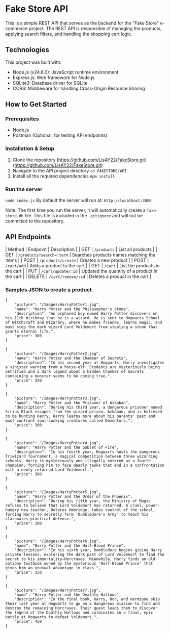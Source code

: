 # Fake Store API 
This is a simple REST API that serves as the backend for the "Fake Store" e-commerce project.
The REST API is responsible of managing the products, applying search filters, and handling the shopping cart logic.

## Technologies
This project was built with:
- Node.js (v24.6.0): JavaScript runtime environment
- Express.js: Web framework for Node.js
- SQLite3: Database driver for SQLite
- CORS: Middleware for handling Cross-Origin Resource Sharing

## How to Get Started
### Prerequisites
- Node.js 
- Postman (Optional, for testing API endpoints)

### Installation & Setup
1. Clone the repository 
[https://github.com/LisAY22/FakeStore.git](https://github.com/LisAY22/FakeStore.git)
2. Navigate to the API project directory 
```cd FAKESTORE/API```
3. Install all the required dependencies
```npm install```

### Run the server
```node index.js```
By default the server will run at:
```http://localhost:3000```

Note: The first time you run the server, it will automatically create a ```fake-store.db``` file. 
This file is included in the ```.gitignore``` and will not be committed to the repository.

## API Endpoints
| Method | Endpoint | Description |
| GET | ```/products``` | List all products |
| GET | ```/products?search=:term``` | Searches products names matching the :tems |
| POST | ```/products/create``` | Creates a new product |
| POST | ```/cart/add``` | Adds a product to the cart |
| GET | ```/cart``` | List the products in the cart |
| PUT | ```/cart/update/:id``` | Updated the quantity of a product in the cart |
| DELETE | ```/cart/remove/:id``` | Deletes a product in the cart |

### Samples JSON to create a product
```
{
    "picture": "/Images/HarryPotter1.jpg",
    "name": "Harry Potter and the Philosopher's Stone",
    "description": "An orphaned boy named Harry Potter discovers on his 11th birthday that he is a wizard. He is sent to Hogwarts School of Witchcraft and Wizardry, where he makes friends, learns magic, and must stop the dark wizard Lord Voldemort from stealing a stone that grants eternal life.",
    "price": 300
}
```
```
{
    "picture": "/Images/HarryPotter2.jpg",
    "name": "Harry Potter and the Chamber of Secrets",
    "description": "In his second year at Hogwarts, Harry investigates a sinister warning from a house-elf. Students are mysteriously being petrified and a dark legend about a hidden Chamber of Secrets containing a monster seems to be coming true.",
    "price": 350
}
```
```
{
    "picture": "/Images/HarryPotter3.jpg",
    "name": "Harry Potter and the Prisoner of Azkaban",
    "description": "During his third year, a dangerous prisoner named Sirius Black escapes from the wizard prison, Azkaban, and is believed to be hunting Harry. Harry learns more about his parents' past and must confront soul-sucking creatures called Dementors.",
    "price": 300
}
```
```
{
    "picture": "/Images/HarryPotter4.jpg",
    "name": "Harry Potter and the Goblet of Fire",
    "description": "In his fourth year, Hogwarts hosts the dangerous Triwizard Tournament, a magical competition between three wizarding schools. Harry is mysteriously and illegally entered as a fourth champion, forcing him to face deadly tasks that end in a confrontation with a newly returned Lord Voldemort.",
    "price": 300
}
```
```
{
    "picture": "/Images/HarryPotter5.jpg",
    "name": "Harry Potter and the Order of the Phoenix",
    "description": "During his fifth year, the Ministry of Magic refuses to believe that Lord Voldemort has returned. A cruel, power-hungry new teacher, Dolores Umbridge, takes control of the school, forcing Harry to secretly form 'Dumbledore's Army' to teach his classmates practical defense.",
    "price": 300
}
```
```
{
    "picture": "/Images/HarryPotter6.jpg",
    "name": "Harry Potter and the Half-Blood Prince",
    "description": "In his sixth year, Dumbledore begins giving Harry private lessons, exploring the dark past of Lord Voldemort to find the secret to his immortality—Horcruxes. Meanwhile, Harry finds an old potions textbook owned by the mysterious 'Half-Blood Prince' that gives him an unusual advantage in class.",
    "price": 350
}
```
```
{
    "picture": "/Images/HarryPotter7.jpg",
    "name": "Harry Potter and the Deathly Hallows",
    "description": "In the final book, Harry, Ron, and Hermione skip their last year at Hogwarts to go on a dangerous mission to find and destroy the remaining Horcruxes. Their quest leads them to discover the legend of the Deathly Hallows and culminates in a final, epic battle at Hogwarts to defeat Voldemort.",
    "price": 450
}
```
